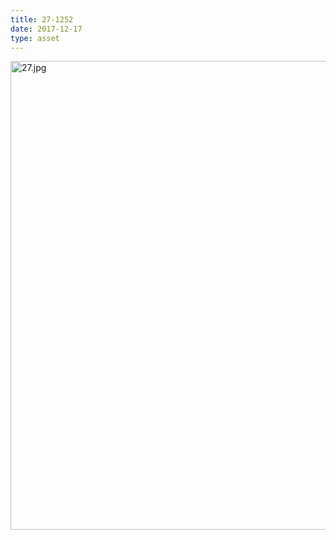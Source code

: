 ```yaml
---
title: 27-1252
date: 2017-12-17
type: asset
---
```

<img src="http://ccnmtl.columbia.edu/projects/histologylab/assets/images/27.jpg" height="750" alt="27.jpg" style="margin: 0;padding: 0;border: 0;">